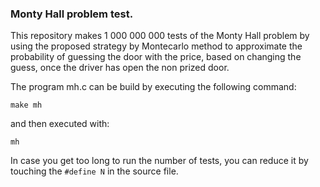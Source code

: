 ### Monty Hall problem test.

This repository makes 1 000 000 000 tests of the Monty Hall
problem by using the proposed strategy by Montecarlo method
to approximate the probability of guessing the door with
the price, based on changing the guess, once the driver has
open the non prized door.

The program mh.c can be build by executing the following
command:

    make mh

and then executed with:

    mh

In case you get too long to run the number of tests, you can
reduce it by touching the `#define N` in the source file. 
